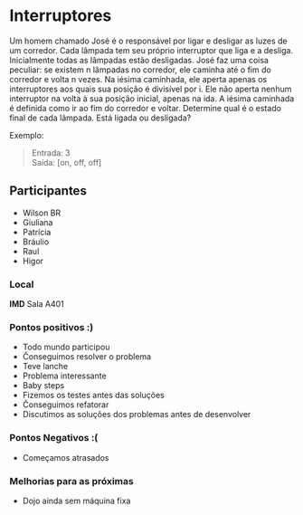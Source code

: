 # Interruptores

Um homem chamado José é o responsável por ligar e desligar as luzes de um corredor.
Cada lâmpada tem seu próprio interruptor que liga e a desliga. Inicialmente todas
as lâmpadas estão desligadas. José faz uma coisa peculiar: se existem n lâmpadas
no corredor, ele caminha até o fim do corredor e volta n vezes. Na iésima caminhada,
ele aperta apenas os interruptores aos quais sua posição é divisível por i. Ele não
aperta nenhum interruptor na volta à sua posição inicial, apenas na ida. A iésima
caminhada é definida como ir ao fim do corredor e voltar. Determine qual é o estado
final de cada lâmpada. Está ligada ou desligada?


Exemplo:
> Entrada: 3  
> Saída: [on, off, off]

## Participantes

- Wilson BR
- Giuliana
- Patrícia
- Bráulio
- Raul
- Higor

### Local ###

**IMD** Sala A401

### Pontos positivos :)

- Todo mundo participou
- Čonseguimos resolver o problema
- Teve lanche
- Problema interessante
- Baby steps
- Fizemos os testes antes das soluções
- Čonseguimos refatorar
- Discutimos as soluções dos problemas antes de desenvolver

### Pontos Negativos :(

- Começamos atrasados

### Melhorias para as próximas

- Dojo ainda sem máquina fixa


